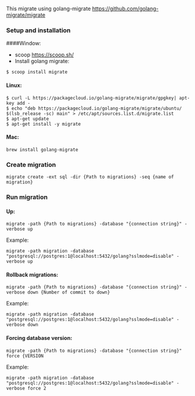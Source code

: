 This migrate using golang-migrate https://github.com/golang-migrate/migrate

### Setup and installation
####Window: 
- scoop https://scoop.sh/
- Install golang migrate:
```
$ scoop install migrate
```

#### Linux:
```
$ curl -L https://packagecloud.io/golang-migrate/migrate/gpgkey| apt-key add -
$ echo "deb https://packagecloud.io/golang-migrate/migrate/ubuntu/ $(lsb_release -sc) main" > /etc/apt/sources.list.d/migrate.list
$ apt-get update
$ apt-get install -y migrate
```
#### Mac:
```
brew install golang-migrate
```

### Create migration
```
migrate create -ext sql -dir {Path to migrations} -seq {name of migration}
```
### Run migration
#### Up: 
```
migrate -path {Path to migrations} -database "{connection string}" -verbose up
```
Example:
```
migrate -path migration -database "postgresql://postgres:1@localhost:5432/golang?sslmode=disable" -verbose up
```
#### Rollback migrations: 
```
migrate -path {Path to migrations} -database "{connection string}" -verbose down {Number of commit to down}
```
Example:
```
migrate -path migration -database "postgresql://postgres:1@localhost:5432/golang?sslmode=disable" -verbose down
```
#### Forcing database version:
```
migrate -path {Path to migrations} -database "{connection string}" force {VERSION
```
Example:
```
migrate -path migration -database "postgresql://postgres:1@localhost:5432/golang?sslmode=disable" -verbose force 2
```